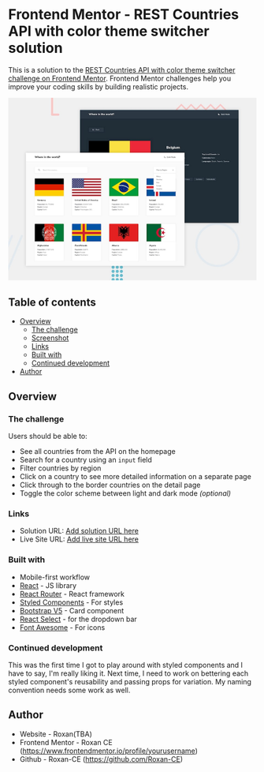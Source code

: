 # Frontend Mentor - REST Countries API with color theme switcher solution

This is a solution to the [REST Countries API with color theme switcher challenge on Frontend Mentor](https://www.frontendmentor.io/challenges/rest-countries-api-with-color-theme-switcher-5cacc469fec04111f7b848ca). Frontend Mentor challenges help you improve your coding skills by building realistic projects.

![Design preview for the REST Countries API with color theme switcher coding challenge](./design/desktop-preview.jpg)

## Table of contents

- [Overview](#overview)
  - [The challenge](#the-challenge)
  - [Screenshot](#screenshot)
  - [Links](#links)
  - [Built with](#built-with)
  - [Continued development](#continued-development)
- [Author](#author)

## Overview

### The challenge

Users should be able to:

- See all countries from the API on the homepage
- Search for a country using an `input` field
- Filter countries by region
- Click on a country to see more detailed information on a separate page
- Click through to the border countries on the detail page
- Toggle the color scheme between light and dark mode _(optional)_

### Links

- Solution URL: [Add solution URL here](https://your-solution-url.com)
- Live Site URL: [Add live site URL here](https://your-live-site-url.com)

### Built with

- Mobile-first workflow
- [React](https://reactjs.org/) - JS library
- [React Router](https://reactrouter.com/) - React framework
- [Styled Components](https://styled-components.com/) - For styles
- [Bootstrap V5](https://getbootstrap.com/) - Card component
- [React Select](https://react-select.com/home) - for the dropdown bar
- [Font Awesome](https://fontawesome.com/) - For icons

### Continued development

This was the first time I got to play around with styled components and I have to say, I'm really liking it. Next time, I need to work on bettering each styled component's reusability and passing props for variation. My naming convention needs some work as well.

## Author

- Website - Roxan(TBA)
- Frontend Mentor - Roxan CE (https://www.frontendmentor.io/profile/yourusername)
- Github - Roxan-CE (https://github.com/Roxan-CE)

